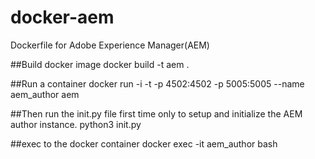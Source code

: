 # docker-aem
Dockerfile for Adobe Experience Manager(AEM)

##Build docker image
docker build -t aem .

##Run a container
docker run -i -t -p 4502:4502 -p 5005:5005 --name aem_author aem

##Then run the init.py file first time only to setup and initialize the AEM author instance.
python3 init.py

##exec to the docker container
docker exec -it aem_author bash
